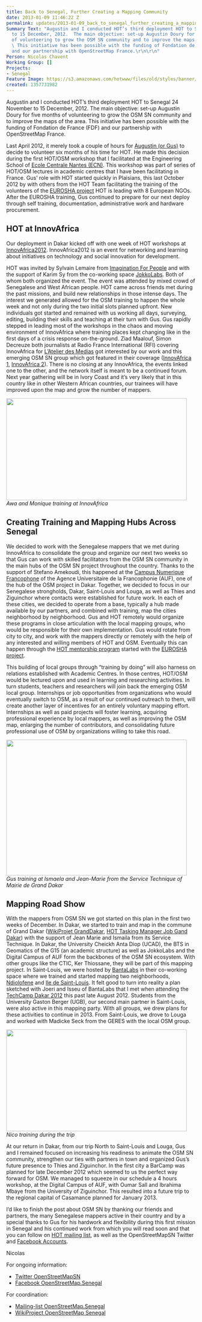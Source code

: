 ```yaml
---
title: Back to Senegal, Further Creating a Mapping Community
date: 2013-01-09 11:46:22 Z
permalink: updates/2013-01-09_back_to_senegal_further_creating_a_mapping_community
Summary Text: "Augustin and I conducted HOT’s third deployment HOT to Senegal 24 November
  to 15 December, 2012.  The main objective: set-up Augustin Doury for five months
  of volunteering to grow the OSM SN community and to improve the maps of the area.
  \ This initiative has been possible with the funding of Fondation de France (FDF)
  and our partnership with OpenStreetMap France.\r\n\r\n"
Person: Nicolas Chavent
Working Group: []
Projects:
- Senegal
Feature Image: https://s3.amazonaws.com/hotwww/files/old/styles/banner/public/001.JPG
created: 1357731982
---
```


<p>Augustin and I conducted HOT’s third deployment HOT to Senegal 24 November to 15 December, 2012. The main objective: set-up Augustin Doury for five months of volunteering to grow the OSM SN community and to improve the maps of the area. This initiative has been possible with the funding of Fondation de France (FDF) and our partnership with OpenStreetMap France.</p><p>Last April 2012, it merely took a couple of hours for <a href="http://wiki.openstreetmap.org/wiki/User:Augustind">Augustin (or Gus)</a> to decide to volunteer six months of his time for HOT. He made this decision during the first HOT/OSM workshop that I facilitated at the Engineering School of <a href="www.ec-nantes.fr">Ecole Centrale Nantes (ECN)</a>. This workshop was part of series of HOT/OSM lectures in academic centres that I have been facilitating in France. Gus’ role with HOT started quickly in Plaisians, this last October 2012 by with others from the HOT Team facilitating the training of the volunteers of the <a href="http://hot.openstreetmap.org/projects/eurosha_0">EUROSHA project</a> HOT is leading with 8 European NGOs. After the EUROSHA training, Gus continued to prepare for our next deploy through self training, documentation, administrative work and hardware procurement.</p><h2>HOT at InnovAfrica</h2><p>Our deployment in Dakar kicked off with one week of HOT workshops at <a href="http://www.innovafrica.org/">InnovAfrica2012</a>. InnovAfrica2012 is an event for networking and learning about initiatives on technology and social innovation for development.</p><p>HOT was invited by Sylvain Lemaire from <a href="http://imaginationforpeople.org/en/">Imagination For People</a> and with the support of Karim Sy from the co-working space <a href="www.jokkolabs.net">JokkoLabs</a>. Both of whom both organized the event. The event was attended by mixed crowd of Senegalese and West African people. HOT came across friends met during the past missions, and build new relationships in those intense days. The interest we generated allowed for the OSM training to happen the whole week and not only during the two initial slots planned upfront. New individuals got started and remained with us working all days, surveying, editing, building their skills and teaching at their turn with Gus. Gus rapidly stepped in leading most of the workshops in the chaos and moving environment of InnovAfrica where training places kept changing like in the first days of a crisis response on-the-ground. Ziad Maalouf, Simon Decreuze both journalists at Radio France International (RFI) covering InnovAfrica for <a href="http://www.rfi.fr/taxonomy/emission/171">L’Atelier des Medias</a> got interested by our work and this emerging OSM SN group which got featured in their coverage (<a href="http://www.rfi.fr/emission/20121201-1-forum-innovafrica-dakar-medias">InnovAfrica 1</a>, <a href="http://www.rfi.fr/emission/20121201-2-le-forum-innovafrica">InnovAfrica 2</a>). There is no closing at any InnovAfrica, the events linked one to the other, and the network itself is meant to be a continued forum. Next year gathering will be in Ivory Coast and it’s very likely that in this country like in other Western African countries, our trainees will have improved upon the map and grow the number of mappers.&nbsp;</p><p><img class="image-large" src="https://s3.amazonaws.com/hotwww/files/old/styles/large/public/003_0.JPG?itok=wM7BgQa3" alt="" style="width:480px;height:270px"><br> <em>Awa and Monique training at InnovAfrica</em></p><h2>Creating Training and Mapping Hubs Across Senegal</h2><p>We decided to work with the Senegalese mappers that we met during InnovAfrica to consolidate the group and organize our next two weeks so that Gus can work with skilled facilitators from the OSM SN community in the main hubs of the OSM SN project throughout the country. Thanks to the support of Stefano Amekoudi, this happened at the <a href="http://w3.refer.sn/">Campus Numerique Francophone</a> of the Agence Universitaire de la Francophonie (AUF), one of the hub of the OSM project in Dakar. Together, we decided to focus in our Senegalese strongholds, Dakar, Saint-Louis and Louga, as well as Thies and Ziguinchor where contacts were established for future work. In each of these cities, we decided to operate from a base, typically a hub made available by our partners, and combined with training, map the cities neighborhood by neighborhood. Gus and HOT remotely would organize these programs in close articulation with the local mapping groups, who would be responsible for their own implementation. Gus would rotate from city to city, and work with the mappers directly or remotely with the help of any interested and willing members of HOT and OSM. Eventually this can happen through the <a href="http://hot.openstreetmap.org/updates/2012-10-04_become_a_tutor_of_the_eurosha_volunteers">HOT mentorship program</a> started with the <a href="http://hot.openstreetmap.org/projects/eurosha_0">EUROSHA project</a>.</p><p>This building of local groups through “training by doing” will also harness on relations established with Academic Centres. In those centres, HOT/OSM would be lectured upon and used in learning and researching activities. In turn students, teachers and researchers will join back the emerging OSM local group. Internships or job opportunities from organizations who would eventually switch to OSM, as a result of our continued outreach to them, will create another layer of incentives for an entirely voluntary mapping effort. Internships as well as paid projects will foster learning, acquiring professional experience by local mappers, as well as improving the OSM map, enlarging the number of contributors, and consolidating future professional use of OSM by organizations willing to take this road.</p><p><img class="image-large" src="https://s3.amazonaws.com/hotwww/files/old/styles/large/public/001_0.JPG?itok=yIDc8yH9" alt="" style="width:480px;height:360px"><br><em>Gus training at Ismaela and Jean-Marie from the Service Technique of Mairie de Grand Dakar</em></p><h2>Mapping Road Show</h2><p>With the mappers from OSM SN we got started on this plan in the first two weeks of December. In Dakar, we started to train and map in the commune of Grand Dakar (<a href="https://wiki.openstreetmap.org/wiki/Senegal/Grand_Dakar">WikiProjet GrandDakar</a>, <a href="http://tasks.hotosm.org/job/106">HOT Tasking Manager Job Gand Dakar</a>) with the support of Jean Marie and Ismaila from its Service Technique. In Dakar, the University Cheickh Anta Diop (UCAD), the BTS in Geomatics of the G15 (an academic structure) as well as JokkoLabs and the Digital Campus of AUF form the backbones of the OSM SN ecosystem. With other groups like the CTIC, Ker Thiossane, they will be part of this mapping project. In Saint-Louis, we were hosted by <a href="http://bantalabs.com/">BantaLabs</a> in their co-working space where we trained and started mapping two neighborhoods, <a href="http://tasks.hotosm.org/job/107">Ndiolofene</a> and <a href="http://tasks.hotosm.org/job/111">Ile de Saint-Louis</a>. It felt good to turn into reality a plan sketched with Joeri and Isseu of BantaLabs that I met when attending the <a href="http://hot.openstreetmap.org/updates/2012-08-28_the_osm_project_senegal_joining_tech_camp_dakar_30_31_august_2012">TechCamp Dakar 2012</a> this past late August 2012. Students from the University Gaston Berger (UGB), our second main partner in Saint-Louis, were also active in this mapping party. With all groups, we drew plans for these activities to continue in 2013. From Saint-Louis, we drove to Louga and worked with Madicke Seck from the GERES with the local OSM group.</p><p><img class="image-large" src="https://s3.amazonaws.com/hotwww/files/old/styles/large/public/002_0.JPG?itok=onCTOTVk" alt="" style="width:480px;height:270px"><br><em>Nico training during the trip</em></p><p>At our return in Dakar, from our trip North to Saint-Louis and Louga, Gus and I remained focused on increasing his readiness to animate the OSM SN community, strengthen our ties with partners in town and organized Gus’s future presence to Thies and Ziguinchor. In the first city a BarCamp was planned for late December 2012 which seemed to us the perfect way forward for OSM. We managed to squeeze in our schedule a 4 hours workshop, at the Digital Campus of AUF, with Oumar Sall and Ibrahima Mbaye from the University of Ziguinchor. This resulted into a future trip to the regional capital of Casamance planned for January 2013.</p><p>I’d like to finish the post about OSM SN by thanking our friends and partners, the many Senegalese mappers active in their country and by a special thanks to Gus for his hardwork and flexibility during this first mission in Senegal and his continued work from which you will read soon and that you can follow on <a href="http://lists.openstreetmap.org/listinfo/hot">HOT mailing list</a>, as well as the OpenStreetMapSN Twitter and <a href="https://www.facebook.com/OpenStreetMap.Senegal">Facebook Accounts</a>.</p><p>Nicolas</p><p>For ongoing information:</p><ul><li><a href="https://twitter.com/OpenStreetMapSn">Twitter OpenStreetMapSN</a></li><li><a href="https://www.facebook.com/OpenStreetMap.Senegal">Facebook OpenStreetMap.Senegal</a></li></ul><p>For coordination:</p><ul><li><a href="http://lists.openstreetmap.org/listinfo/talk-sn">Mailing-list OpenStreetMap.Senegal</a></li><li><a href="http://wiki.openstreetmap.org/wiki/WikiProject_Senegal">WikiProject OpenStreetMap Senegal</a></li></ul>
